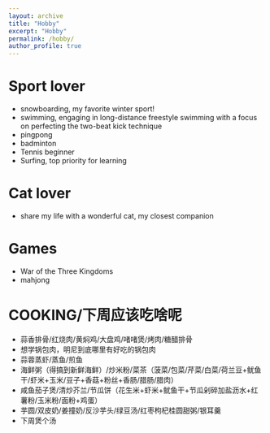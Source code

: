 ```yaml
---
layout: archive
title: "Hobby"
excerpt: "Hobby"
permalink: /hobby/
author_profile: true
---
```


Sport lover
======
* snowboarding, my favorite winter sport!
* swimming, engaging in long-distance freestyle swimming with a focus on perfecting the two-beat kick technique
* pingpong
* badminton
* Tennis beginner
* Surfing, top priority for learning


Cat lover
======
* share my life with a wonderful cat, my closest companion

Games
======
* War of the Three Kingdoms
* mahjong

COOKING/下周应该吃啥呢
======
* 蒜香排骨/红烧肉/黄焖鸡/大盘鸡/啫啫煲/烤肉/糖醋排骨
* 想学锅包肉，明尼到底哪里有好吃的锅包肉
* 蒜蓉蒸虾/蒸鱼/煎鱼
* 海鲜粥（得搞到新鲜海鲜）/炒米粉/菜茶（菠菜/包菜/芹菜/白菜/荷兰豆+鱿鱼干/虾米+玉米/豆子+香菇+粉丝+香肠/腊肠/腊肉）
* 咸鱼茄子煲/清炒芥兰/节瓜饼（花生米+虾米+鱿鱼干+节瓜剁碎加盐沥水+红薯粉/玉米粉/面粉+鸡蛋）
* 芋圆/双皮奶/姜撞奶/反沙芋头/绿豆汤/红枣枸杞桂圆甜粥/银耳羹
* 下周煲个汤
